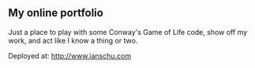 ## My online portfolio

Just a place to play with some Conway's Game of Life code, show off my work, and act like I know a thing or two.

Deployed at: http://www.ianschu.com
